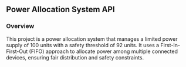 ## Power Allocation System API
### Overview
This project is a power allocation system that manages a limited power supply of 100 units with a safety threshold of 92 units. It uses a First-In-First-Out (FIFO) approach to allocate power among multiple connected devices, ensuring fair distribution and safety constraints.
